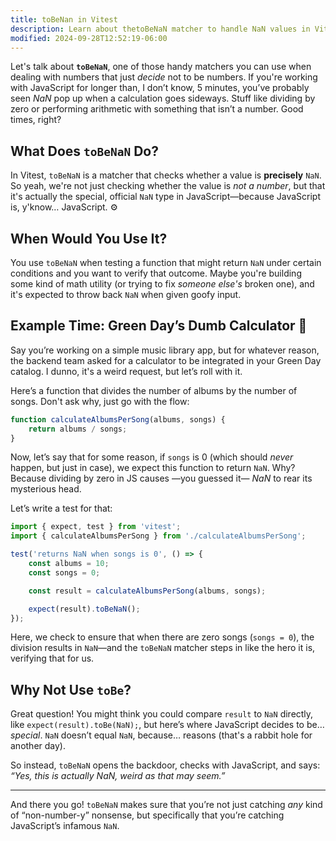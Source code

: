 ```yaml
---
title: toBeNan in Vitest
description: Learn about thetoBeNaN matcher to handle NaN values in Vitest.
modified: 2024-09-28T12:52:19-06:00
---
```


Let's talk about **`toBeNaN`**, one of those handy matchers you can use when dealing with numbers that just _decide_ not to be numbers. If you're working with JavaScript for longer than, I don’t know, 5 minutes, you’ve probably seen _NaN_ pop up when a calculation goes sideways. Stuff like dividing by zero or performing arithmetic with something that isn’t a number. Good times, right?

## What Does `toBeNaN` Do?

In Vitest, `toBeNaN` is a matcher that checks whether a value is **precisely** `NaN`. So yeah, we're not just checking whether the value is _not a number_, but that it's actually the special, official `NaN` type in JavaScript—because JavaScript is, y'know… JavaScript. ⚙️

## When Would You Use It?

You use `toBeNaN` when testing a function that might return `NaN` under certain conditions and you want to verify that outcome. Maybe you're building some kind of math utility (or trying to fix _someone else's_ broken one), and it's expected to throw back `NaN` when given goofy input.

## Example Time: Green Day’s Dumb Calculator 🎤

Say you’re working on a simple music library app, but for whatever reason, the backend team asked for a calculator to be integrated in your Green Day catalog. I dunno, it's a weird request, but let’s roll with it.

Here’s a function that divides the number of albums by the number of songs. Don't ask why, just go with the flow:

```javascript
function calculateAlbumsPerSong(albums, songs) {
	return albums / songs;
}
```

Now, let’s say that for some reason, if `songs` is 0 (which should _never_ happen, but just in case), we expect this function to return `NaN`. Why? Because dividing by zero in JS causes —you guessed it— _NaN_ to rear its mysterious head.

Let’s write a test for that:

```javascript
import { expect, test } from 'vitest';
import { calculateAlbumsPerSong } from './calculateAlbumsPerSong';

test('returns NaN when songs is 0', () => {
	const albums = 10;
	const songs = 0;

	const result = calculateAlbumsPerSong(albums, songs);

	expect(result).toBeNaN();
});
```

Here, we check to ensure that when there are zero songs (`songs = 0`), the division results in `NaN`—and the `toBeNaN` matcher steps in like the hero it is, verifying that for us.

## Why Not Use `toBe`?

Great question! You might think you could compare `result` to `NaN` directly, like `expect(result).toBe(NaN);`, but here’s where JavaScript decides to be… _special_. `NaN` doesn’t equal `NaN`, because… reasons (that's a rabbit hole for another day).

So instead, `toBeNaN` opens the backdoor, checks with JavaScript, and says: _“Yes, this is actually NaN, weird as that may seem.”_

---

And there you go! `toBeNaN` makes sure that you’re not just catching _any_ kind of “non-number-y” nonsense, but specifically that you’re catching JavaScript’s infamous `NaN`.
